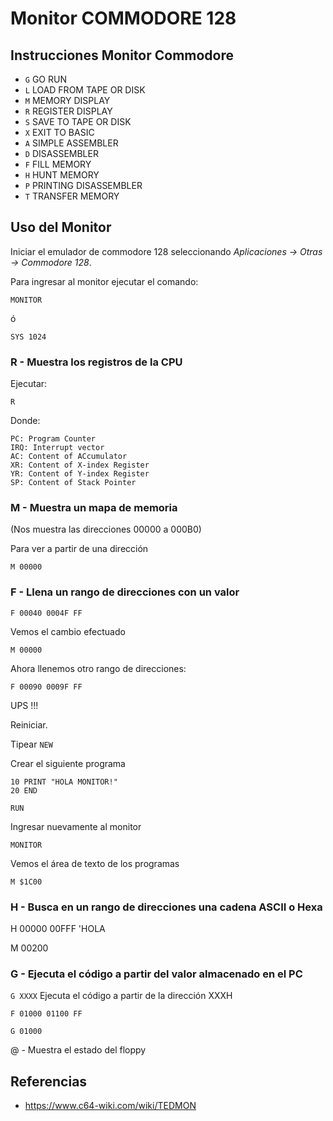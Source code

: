 Monitor COMMODORE 128
=====================

Instrucciones Monitor Commodore
-------------------------------

- `G` GO RUN
- `L` LOAD FROM TAPE OR DISK
- `M` MEMORY DISPLAY
- `R` REGISTER DISPLAY
- `S` SAVE TO TAPE OR DISK
- `X` EXIT TO BASIC
- `A` SIMPLE ASSEMBLER
- `D` DISASSEMBLER
- `F` FILL MEMORY
- `H` HUNT MEMORY
- `P` PRINTING DISASSEMBLER
- `T` TRANSFER MEMORY

Uso del Monitor
---------------
Iniciar el emulador de commodore 128 seleccionando *Aplicaciones -> Otras -> Commodore 128*.

Para ingresar al monitor ejecutar el comando:
```
MONITOR
```
ó
```
SYS 1024
```


### R - Muestra los registros de la CPU

Ejecutar:
```
R
```

Donde:
    
    PC: Program Counter
    IRQ: Interrupt vector
    AC: Content of ACcumulator
    XR: Content of X-index Register
    YR: Content of Y-index Register
    SP: Content of Stack Pointer

### M - Muestra un mapa de memoria

(Nos muestra las direcciones 00000 a 000B0)

Para ver a partir de una dirección

```
M 00000
```

### F - Llena un rango de direcciones con un valor

```
F 00040 0004F FF
```

Vemos el cambio efectuado
```
M 00000
```

Ahora llenemos otro rango de direcciones:
```
F 00090 0009F FF
```

UPS !!!

Reiniciar.

Tipear `NEW`

Crear el siguiente programa
```basic
10 PRINT "HOLA MONITOR!"
20 END
```

`RUN`

Ingresar nuevamente al monitor
```
MONITOR
```

Vemos el área de texto de los programas
```
M $1C00 
```

### H - Busca en un rango de direcciones una cadena ASCII o Hexa


H 00000 00FFF 'HOLA

M 00200

### G - Ejecuta el código a partir del valor almacenado en el PC

`G XXXX` Ejecuta el código a partir de la dirección XXXH

`F 01000 01100 FF`

`G 01000`


@ - Muestra el estado del floppy




Referencias
-----------

* https://www.c64-wiki.com/wiki/TEDMON 